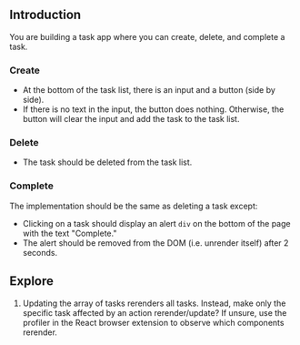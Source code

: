 ## Introduction

You are building a task app where you can create, delete, and complete a task.

### Create

- At the bottom of the task list, there is an input and a button (side by side).
- If there is no text in the input, the button does nothing. Otherwise, the button will clear the input and add the task to the task list. 

### Delete

- The task should be deleted from the task list.

### Complete

The implementation should be the same as deleting a task except:

- Clicking on a task should display an alert `div` on the bottom of the page with the text "Complete."
- The alert should be removed from the DOM (i.e. unrender itself) after 2 seconds.

## Explore

1. Updating the array of tasks rerenders all tasks. Instead, make only the specific task affected by an action rerender/update? If unsure, use the profiler in the React browser extension to observe which components rerender.



